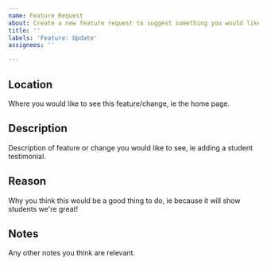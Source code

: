 ```yaml
---
name: Feature Request
about: Create a new feature request to suggest something you would like to see or change on the Juno website.
title: ''
labels: 'Feature: Update'
assignees: ''

---
```



## Location

Where you would like to see this feature/change, ie the home page.

## Description

Description of feature or change you would like to see, ie adding a student testimonial.

## Reason

Why you think this would be a good thing to do, ie because it will show students we're great! 

## Notes

Any other notes you think are relevant. 
